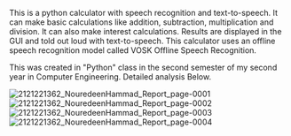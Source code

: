This is a python calculator with speech recognition and text-to-speech. 
It can make basic calculations like addition, subtraction, multiplication and division.
It can also make interest calculations.
Results are displayed in the GUI and told out loud with text-to-speech.
This calculator uses an offline speech recognition model called VOSK Offline Speech Recognition. 

This was created in "Python" class in the second semester of my second year in Computer Engineering. Detailed analysis Below.

![2121221362_NouredeenHammad_Report_page-0001](https://github.com/NouredeenM17/speech-recognition-calculator/assets/107249282/3446f898-2213-41f5-8618-08962b948be0)
![2121221362_NouredeenHammad_Report_page-0002](https://github.com/NouredeenM17/speech-recognition-calculator/assets/107249282/35bfd63c-e561-4b80-875d-d82a309f08ee)
![2121221362_NouredeenHammad_Report_page-0003](https://github.com/NouredeenM17/speech-recognition-calculator/assets/107249282/1363fa16-847d-4f1f-a780-d3e288af6d47)
![2121221362_NouredeenHammad_Report_page-0004](https://github.com/NouredeenM17/speech-recognition-calculator/assets/107249282/5dde16b7-8119-4a6d-975e-36e45571ea49)

